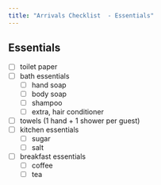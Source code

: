 ```yaml
---
title: "Arrivals Checklist  - Essentials"
---
```


<head>
<!-- Global site tag (gtag.js) - Google Analytics -->
<script async src="https://www.googletagmanager.com/gtag/js?id=G-4JDBPM7CZ4"></script>
<script>
  window.dataLayer = window.dataLayer || [];
  function gtag(){dataLayer.push(arguments);}
  gtag('js', new Date());

  gtag('config', 'G-4JDBPM7CZ4');
</script>
</head>

## Essentials

* [ ] toilet paper
* [ ] bath essentials
  * [ ] hand soap
  * [ ] body soap
  * [ ] shampoo
  * [ ] extra, hair conditioner
* [ ] towels (1 hand + 1 shower per guest)
* [ ] kitchen essentials
  * [ ] sugar
  * [ ] salt
* [ ] breakfast essentials
  * [ ] coffee
  * [ ] tea
